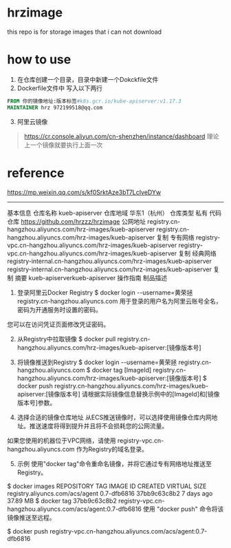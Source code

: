 # hrzimage
this repo is for storage images that i can not download
# how to use
1. 在仓库创建一个目录，目录中新建一个Dokckfile文件
2. Dockerfile文件中 写入以下两行
```dockerfile
FROM 你的镜像地址:版本标签#k8s.gcr.io/kube-apiserver:v1.17.3
MAINTAINER hrz 972199518@qq.com
```
3. 阿里云镜像
 > https://cr.console.aliyun.com/cn-shenzhen/instance/dashboard
理论上一个镜像就要执行上面一次

# reference
https://mp.weixin.qq.com/s/kf0SrktAze3bT7LcIveDYw


---

基本信息
仓库名称
kueb-apiserver
仓库地域
华东1（杭州）
仓库类型
私有
代码仓库
https://github.com/hrzzz/hrzimage
公网地址
registry.cn-hangzhou.aliyuncs.com/hrz-images/kueb-apiserver
registry.cn-hangzhou.aliyuncs.com/hrz-images/kueb-apiserver
复制
专有网络
registry-vpc.cn-hangzhou.aliyuncs.com/hrz-images/kueb-apiserver
registry-vpc.cn-hangzhou.aliyuncs.com/hrz-images/kueb-apiserver
复制
经典网络
registry-internal.cn-hangzhou.aliyuncs.com/hrz-images/kueb-apiserver
registry-internal.cn-hangzhou.aliyuncs.com/hrz-images/kueb-apiserver
复制
摘要
kueb-apiserverkueb-apiserver
操作指南
制品描述
1. 登录阿里云Docker Registry
$ docker login --username=黄荣拯 registry.cn-hangzhou.aliyuncs.com
用于登录的用户名为阿里云账号全名，密码为开通服务时设置的密码。

您可以在访问凭证页面修改凭证密码。

2. 从Registry中拉取镜像
$ docker pull registry.cn-hangzhou.aliyuncs.com/hrz-images/kueb-apiserver:[镜像版本号]
3. 将镜像推送到Registry
$ docker login --username=黄荣拯 registry.cn-hangzhou.aliyuncs.com
$ docker tag [ImageId] registry.cn-hangzhou.aliyuncs.com/hrz-images/kueb-apiserver:[镜像版本号]
$ docker push registry.cn-hangzhou.aliyuncs.com/hrz-images/kueb-apiserver:[镜像版本号]
请根据实际镜像信息替换示例中的[ImageId]和[镜像版本号]参数。

4. 选择合适的镜像仓库地址
从ECS推送镜像时，可以选择使用镜像仓库内网地址。推送速度将得到提升并且将不会损耗您的公网流量。

如果您使用的机器位于VPC网络，请使用 registry-vpc.cn-hangzhou.aliyuncs.com 作为Registry的域名登录。

5. 示例
使用"docker tag"命令重命名镜像，并将它通过专有网络地址推送至Registry。

$ docker images
REPOSITORY                                                         TAG                 IMAGE ID            CREATED             VIRTUAL SIZE
registry.aliyuncs.com/acs/agent                                    0.7-dfb6816         37bb9c63c8b2        7 days ago          37.89 MB
$ docker tag 37bb9c63c8b2 registry-vpc.cn-hangzhou.aliyuncs.com/acs/agent:0.7-dfb6816
使用 "docker push" 命令将该镜像推送至远程。

$ docker push registry-vpc.cn-hangzhou.aliyuncs.com/acs/agent:0.7-dfb6816
